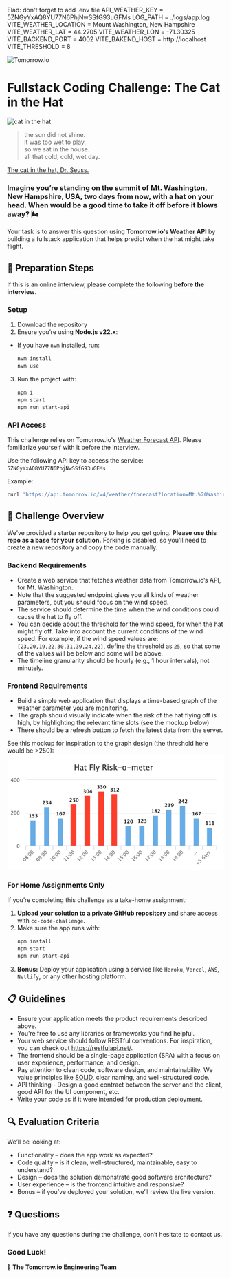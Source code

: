 Elad: don't forget to add .env file
API_WEATHER_KEY = 5ZNGyYxAQ8YU77N6PhjNwSSfG93uGFMs
LOG_PATH = ./logs/app.log
VITE_WEATHER_LOCATION = Mount Washington, New Hampshire
VITE_WEATHER_LAT = 44.2705
VITE_WEATHER_LON = -71.30325
VITE_BACKEND_PORT = 4002
VITE_BAKEND_HOST = http://localhost
VITE_THRESHOLD = 8

![Tomorrow.io](https://hypercast-assets.s3-us-west-2.amazonaws.com/img/Tomorrow_Logo.png "Tomorrow.io")

# Fullstack Coding Challenge: The Cat in the Hat

![cat in the hat](https://s1.piq.land/2016/03/08/j5dS33FDOWBd1Xor61JwCaL7_400x400.png)

> the sun did not shine.  
> it was too wet to play.  
> so we sat in the house.  
> all that cold, cold, wet day.

[The cat in the hat, Dr. Seuss.](http://paulandlizdavies.com/poems/cat.htm)

### Imagine you’re standing on the summit of Mt. Washington, New Hampshire, USA, two days from now, with a hat on your head. When would be a good time to take it off before it blows away? 🌬️

Your task is to answer this question using **Tomorrow.io's Weather API** by building a fullstack application that helps predict when the hat might take flight.

## 🔧 Preparation Steps

If this is an online interview, please complete the following **before the interview**.

### Setup

1. Download the repository
2. Ensure you’re using **Node.js v22.x**:

- If you have `nvm` installed, run:
  ```bash
  nvm install
  nvm use
  ```

3. Run the project with:
   ```bash
   npm i
   npm start
   npm run start-api
   ```

### API Access

This challenge relies on Tomorrow.io's [Weather Forecast API](https://docs.tomorrow.io/reference/weather-forecast). Please familiarize yourself with it before the interview.

Use the following API key to access the service: `5ZNGyYxAQ8YU77N6PhjNwSSfG93uGFMs`

Example:

```bash
curl 'https://api.tomorrow.io/v4/weather/forecast?location=Mt.%20Washington,%20New%20Hampshire,%20USA&apikey=5ZNGyYxAQ8YU77N6PhjNwSSfG93uGFMs'
```

## 🎩 Challenge Overview

We’ve provided a starter repository to help you get going. **Please use this repo as a base for your solution.** Forking is disabled, so you’ll need to create a new repository and copy the code manually.

### Backend Requirements

- Create a web service that fetches weather data from Tomorrow.io’s API, for Mt. Washington.
- Note that the suggested endpoint gives you all kinds of weather parameters, but you should focus on the wind speed.
- The service should determine the time when the wind conditions could cause the hat to fly off.
- You can decide about the threshold for the wind speed, for when the hat might fly off. Take into account the current conditions of the wind speed. For example, if the wind speed values are: `[23,20,19,22,30,31,39,24,22]`, define the threshold as `25`, so that some of the values will be below and some will be above.
- The timeline granularity should be hourly (e.g., 1 hour intervals), not minutely.

### Frontend Requirements

- Build a simple web application that displays a time-based graph of the weather parameter you are monitoring.
- The graph should visually indicate when the risk of the hat flying off is high, by highlighting the relevant time slots (see the mockup below)
- There should be a refresh button to fetch the latest data from the server.

See this mockup for inspiration to the graph design (the threshold here would be >250):
![mockup.png](image/mockup.png)

### For Home Assignments Only

If you’re completing this challenge as a take-home assignment:

1. **Upload your solution to a private GitHub repository** and share access with `cc-code-challenge`.
2. Make sure the app runs with:
   ```bash
   npm install
   npm start
   npm run start-api
   ```
3. **Bonus:** Deploy your application using a service like `Heroku`, `Vercel`, `AWS`, `Netlify`, or any other hosting platform.

## 📋 Guidelines

- Ensure your application meets the product requirements described above.
- You’re free to use any libraries or frameworks you find helpful.
- Your web service should follow RESTful conventions. For inspiration, you can check out https://restfulapi.net/.
- The frontend should be a single-page application (SPA) with a focus on user experience, performance, and design.
- Pay attention to clean code, software design, and maintainability. We value principles like [SOLID](https://en.wikipedia.org/wiki/SOLID), clear naming, and well-structured code.
- API thinking - Design a good contract between the server and the client, good API for the UI component, etc.
- Write your code as if it were intended for production deployment.

## 🔍 Evaluation Criteria

We’ll be looking at:

- Functionality – does the app work as expected?
- Code quality – is it clean, well-structured, maintainable, easy to understand?
- Design – does the solution demonstrate good software architecture?
- User experience – is the frontend intuitive and responsive?
- Bonus – if you’ve deployed your solution, we’ll review the live version.

## ❓ Questions

If you have any questions during the challenge, don’t hesitate to contact us.

### Good Luck!

**🚀 The Tomorrow.io Engineering Team**
